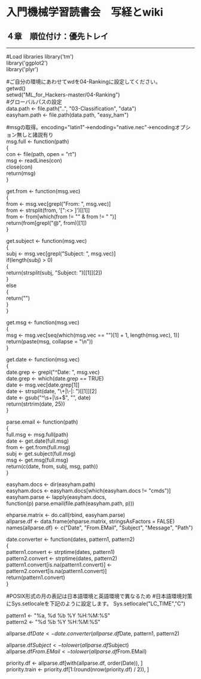 # 入門機械学習読書会　写経とwiki
## ４章　順位付け：優先トレイ

***

 #Load libraries
library('tm')  
library('ggplot2')  
library('plyr')  

 #ご自分の環境にあわせてwdを04-Rankingに設定してください。  
getwd()  
setwd("ML_for_Hackers-master/04-Ranking")  
 #グローバルパスの設定  
data.path <- file.path("..", "03-Classification", "data")  
easyham.path <- file.path(data.path, "easy_ham")  

 #msgの取得。encoding="latin1"→endoding="native.nec"→encodingオプション無しと諸説有り  
msg.full <- function(path)  
{  
  con <- file(path, open = "rt")  
  msg <- readLines(con)  
  close(con)  
  return(msg)  
}  
  
get.from <- function(msg.vec)  
{  
  from <- msg.vec[grepl("From: ", msg.vec)]  
  from <- strsplit(from, '[":<> ]')[[1]]  
  from <- from[which(from  != "" & from != " ")]  
  return(from[grepl("@", from)][1])  
}  
  
get.subject <- function(msg.vec)  
{  
  subj <- msg.vec[grepl("Subject: ", msg.vec)]  
  if(length(subj) > 0)  
  {  
    return(strsplit(subj, "Subject: ")[[1]][2])  
  }  
  else  
  {  
    return("")  
  }  
}  
  
get.msg <- function(msg.vec)  
{  
  msg <- msg.vec[seq(which(msg.vec == "")[1] + 1, length(msg.vec), 1)]  
  return(paste(msg, collapse = "\n"))  
}  
  
get.date <- function(msg.vec)  
{  
  date.grep <- grepl("^Date: ", msg.vec)  
  date.grep <- which(date.grep == TRUE)  
  date <- msg.vec[date.grep[1]]  
  date <- strsplit(date, "\\+|\\-|: ")[[1]][2]  
  date <- gsub("^\\s+|\\s+$", "", date)  
  return(strtrim(date, 25))  
}  
  
parse.email <- function(path)  
{  
  full.msg <- msg.full(path)  
  date <- get.date(full.msg)  
  from <- get.from(full.msg)  
  subj <- get.subject(full.msg)  
  msg <- get.msg(full.msg)  
  return(c(date, from, subj, msg, path))  
}  
  
easyham.docs <- dir(easyham.path)  
easyham.docs <- easyham.docs[which(easyham.docs != "cmds")]  
easyham.parse <- lapply(easyham.docs,  
                        function(p) parse.email(file.path(easyham.path, p)))  

ehparse.matrix <- do.call(rbind, easyham.parse)  
allparse.df <- data.frame(ehparse.matrix, stringsAsFactors = FALSE)  
names(allparse.df) <- c("Date", "From.EMail", "Subject", "Message", "Path")  
  
date.converter <- function(dates, pattern1, pattern2)  
{  
  pattern1.convert <- strptime(dates, pattern1)  
  pattern2.convert <- strptime(dates, pattern2)  
  pattern1.convert[is.na(pattern1.convert)] <- pattern2.convert[is.na(pattern1.convert)]  
  return(pattern1.convert)  
}  

  #POSIX形式の月の表記は日本語環境と英語環境で異なるため
  #日本語環境対策にSys.setlocaleを下記のように設定します。
Sys.setlocale("LC_TIME","C") 
  
pattern1 <- "%a, %d %b %Y %H:%M:%S"  
pattern2 <- "%d %b %Y %H:%M:%S"  
  
allparse.df$Date <- date.converter(allparse.df$Date, pattern1, pattern2)  
  
allparse.df$Subject <- tolower(allparse.df$Subject)  
allparse.df$From.EMail <- tolower(allparse.df$From.EMail)  
  
priority.df <- allparse.df[with(allparse.df, order(Date)), ]  
priority.train <- priority.df[1:(round(nrow(priority.df) / 2)), ]  